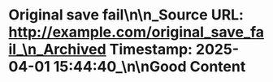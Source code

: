 # Original save fail\n\n_Source URL: http://example.com/original_save_fail_\n_Archived Timestamp: 2025-04-01 15:44:40_\n\nGood Content
